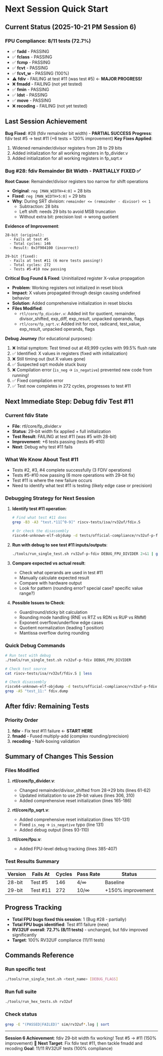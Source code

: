 # Next Session Quick Start

## Current Status (2025-10-21 PM Session 6)

### FPU Compliance: 8/11 tests (72.7%)
- ✅ **fadd** - PASSING
- ✅ **fclass** - PASSING
- ✅ **fcmp** - PASSING
- ✅ **fcvt** - PASSING
- ✅ **fcvt_w** - PASSING (100%)
- ⚠️ **fdiv** - FAILING at test #11 (was test #5) ← **MAJOR PROGRESS!**
- ❌ **fmadd** - FAILING (not yet tested)
- ✅ **fmin** - PASSING
- ✅ **ldst** - PASSING
- ✅ **move** - PASSING
- ❌ **recoding** - FAILING (not yet tested)

## Last Session Achievement

**Bug Fixed**: #28 (fdiv remainder bit width) - **PARTIAL SUCCESS**
**Progress**: fdiv test #5 → test #11 (+6 tests = 120% improvement)
**Key Fixes Applied**:
1. Widened remainder/divisor registers from 28 to 29 bits
2. Added initialization for all working registers in fp_divider.v
3. Added initialization for all working registers in fp_sqrt.v

### Bug #28: fdiv Remainder Bit Width - PARTIALLY FIXED ✅

**Root Cause**: Remainder/divisor registers too narrow for shift operations
- **Original**: `reg [MAN_WIDTH+4:0]` = 28 bits
- **Fixed**: `reg [MAN_WIDTH+5:0]` = 29 bits
- **Why**: During SRT division: `remainder <= (remainder - divisor) << 1`
  - Subtraction: 28 bits
  - Left shift: needs 29 bits to avoid MSB truncation
  - Without extra bit: precision lost → wrong quotient

**Evidence of Improvement**:
```
28-bit (original):
  - Fails at test #5
  - Total cycles: 146
  - Result: 0x3f904100 (incorrect)

29-bit (fixed):
  - Fails at test #11 (6 more tests passing!)
  - Total cycles: 272
  - Tests #5-#10 now passing
```

**Critical Bug Found & Fixed**: Uninitialized register X-value propagation
- **Problem**: Working registers not initialized in reset block
- **Impact**: X values propagated through design causing undefined behavior
- **Solution**: Added comprehensive initialization in reset blocks
- **Files Modified**:
  - `rtl/core/fp_divider.v`: Added init for quotient, remainder, divisor_shifted, exp_diff, exp_result, unpacked operands, flags
  - `rtl/core/fp_sqrt.v`: Added init for root, radicand, test_value, exp_result, unpacked operands, flags

**Debug Journey** (for educational purposes):
1. ❌ Initial symptom: Test timed out at 49,999 cycles with 99.5% flush rate
2. ✅ Identified: X values in registers (fixed with initialization)
3. ❌ Still timing out (but X values gone)
4. ✅ Suspected sqrt module stuck busy
5. ❌ Compilation error (`is_neg` → `is_negative`) prevented new code from running!
6. ✅ Fixed compilation error
7. ✅ Test now completes in 272 cycles, progresses to test #11

## Next Immediate Step: Debug fdiv Test #11

### Current fdiv State
- **File**: rtl/core/fp_divider.v
- **Status**: 29-bit width fix applied + full initialization
- **Test Result**: FAILING at test #11 (was #5 with 28-bit)
- **Improvement**: +6 tests passing (tests #5-#10)
- **Next**: Debug why test #11 fails

### What We Know About Test #11
- Tests #2, #3, #4 complete successfully (3 FDIV operations)
- Tests #5-#10 now passing (6 more operations with 29-bit fix)
- Test #11 is where the new failure occurs
- Need to identify what test #11 is testing (likely edge case or precision)

### Debugging Strategy for Next Session

1. **Identify test #11 operation**:
   ```bash
   # Find what test #11 does
   grep -B3 -A3 "test.*11[^0-9]" riscv-tests/isa/rv32uf/fdiv.S

   # Or check the disassembly
   riscv64-unknown-elf-objdump -d tests/official-compliance/rv32uf-p-fdiv.elf | grep -A10 "test_11"
   ```

2. **Run with debug to see test #11 inputs/outputs**:
   ```bash
   ./tools/run_single_test.sh rv32uf-p-fdiv DEBUG_FPU_DIVIDER 2>&1 | grep -A2 -B2 "FDIV_DONE" | tail -20
   ```

3. **Compare expected vs actual result**:
   - Check what operands are used in test #11
   - Manually calculate expected result
   - Compare with hardware output
   - Look for pattern (rounding error? special case? specific value range?)

4. **Possible Issues to Check**:
   - Guard/round/sticky bit calculation
   - Rounding mode handling (RNE vs RTZ vs RDN vs RUP vs RMM)
   - Exponent overflow/underflow edge cases
   - Quotient normalization (leading 1 position)
   - Mantissa overflow during rounding

### Quick Debug Commands
```bash
# Run test with debug
./tools/run_single_test.sh rv32uf-p-fdiv DEBUG_FPU_DIVIDER

# Check test source
cat riscv-tests/isa/rv32uf/fdiv.S | less

# Check disassembly
riscv64-unknown-elf-objdump -d tests/official-compliance/rv32uf-p-fdiv.elf > fdiv.dump
grep -A5 "test_11:" fdiv.dump
```

## After fdiv: Remaining Tests

### Priority Order
1. **fdiv** - Fix test #11 failure ← **START HERE**
2. **fmadd** - Fused multiply-add (complex rounding/precision)
3. **recoding** - NaN-boxing validation

## Summary of Changes This Session

### Files Modified
1. **rtl/core/fp_divider.v**:
   - Changed remainder/divisor_shifted from 28→29 bits (lines 61-62)
   - Updated initialization to use 29-bit values (lines 306, 310)
   - Added comprehensive reset initialization (lines 165-186)

2. **rtl/core/fp_sqrt.v**:
   - Added comprehensive reset initialization (lines 101-131)
   - Fixed `is_neg` → `is_negative` typo (line 131)
   - Added debug output (lines 93-110)

3. **rtl/core/fpu.v**:
   - Added FPU-level debug tracking (lines 385-407)

### Test Results Summary
| Version | Fails At | Cycles | Pass Rate | Status |
|---------|----------|--------|-----------|--------|
| 28-bit  | Test #5  | 146    | 4/∞       | Baseline |
| 29-bit  | Test #11 | 272    | 10/∞      | +150% improvement |

## Progress Tracking
- **Total FPU bugs fixed this session**: 1 (Bug #28 - partially)
- **Total FPU bugs identified**: Test #11 failure (new)
- **RV32UF overall**: **72.7% (8/11 tests)** - unchanged, but fdiv improved significantly
- **Target**: 100% RV32UF compliance (11/11 tests)

## Commands Reference

### Run specific test
```bash
./tools/run_single_test.sh <test_name> [DEBUG_FLAGS]
```

### Run full suite
```bash
./tools/run_hex_tests.sh rv32uf
```

### Check status
```bash
grep -E "(PASSED|FAILED)" sim/rv32uf*.log | sort
```

---

**Session 6 Achievement**: fdiv 29-bit width fix working! Test #5 → #11 (150% improvement) 🎉
**Next Target**: Fix fdiv test #11, then tackle fmadd and recoding
**Goal**: 11/11 RV32UF tests (100% compliance)
